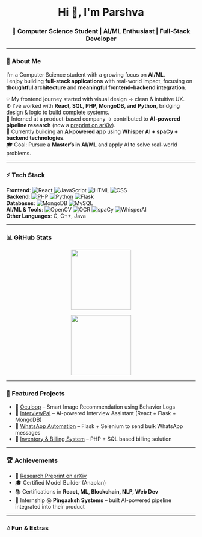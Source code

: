<!-- Banner / Header -->
<h1 align="center">Hi 👋, I'm Parshva</h1>
<h3 align="center">🚀 Computer Science Student | AI/ML Enthusiast | Full-Stack Developer</h3>

---

### 📖 About Me
I’m a Computer Science student with a growing focus on **AI/ML**.  
I enjoy building **full-stack applications** with real-world impact, focusing on **thoughtful architecture** and **meaningful frontend–backend integration**.  

💡 My frontend journey started with visual design → clean & intuitive UX.  
⚙️ I’ve worked with **React, SQL, PHP, MongoDB, and Python**, bridging design & logic to build complete systems.  
🔬 Interned at a product-based company → contributed to **AI-powered pipeline research** (now a [preprint on arXiv](https://arxiv.org/abs/2507.07029)).  
🎯 Currently building an **AI-powered app** using **Whisper AI + spaCy + backend technologies**.  
🎓 Goal: Pursue a **Master’s in AI/ML** and apply AI to solve real-world problems.  

---

### ⚡ Tech Stack
**Frontend**: ![React](https://img.shields.io/badge/React-61DAFB?logo=react&logoColor=black) ![JavaScript](https://img.shields.io/badge/JavaScript-F7DF1E?logo=javascript&logoColor=black) ![HTML](https://img.shields.io/badge/HTML5-E34F26?logo=html5&logoColor=white) ![CSS](https://img.shields.io/badge/CSS3-1572B6?logo=css3)  
**Backend**: ![PHP](https://img.shields.io/badge/PHP-777BB4?logo=php) ![Python](https://img.shields.io/badge/Python-3776AB?logo=python&logoColor=white) ![Flask](https://img.shields.io/badge/Flask-000000?logo=flask)  
**Databases**: ![MongoDB](https://img.shields.io/badge/MongoDB-4EA94B?logo=mongodb) ![MySQL](https://img.shields.io/badge/MySQL-005C84?logo=mysql)  
**AI/ML & Tools**: ![OpenCV](https://img.shields.io/badge/OpenCV-5C3EE8?logo=opencv) ![OCR](https://img.shields.io/badge/OCR-FF6F00?logo=tesseract) ![spaCy](https://img.shields.io/badge/spaCy-09A3D5?logo=spacy) ![WhisperAI](https://img.shields.io/badge/WhisperAI-0A66C2?logo=openai)  
**Other Languages**: C, C++, Java  

---

### 📊 GitHub Stats
<p align="center">
  <!-- Stats Card -->
  
  
  <!-- Streak Graph -->
  <img src="https://streak-stats.demolab.com/?user=parshvacancodeit&theme=radical" height="160" />
</p>

<!-- Top Languages -->
<p align="center">
  <img src="https://github-readme-stats.vercel.app/api/top-langs/?username=parshvacancodeit&layout=compact&theme=radical" height="160" />
</p>

---

### 🚀 Featured Projects
- 🔹 [Oculoop](https://github.com/parshvacancodeit/oculoop) – Smart Image Recommendation using Behavior Logs  
- 🔹 [InterviewPal](https://github.com/parshvacancodeit/interviewpal) – AI-powered Interview Assistant (React + Flask + MongoDB)  
- 🔹 [WhatsApp Automation](https://github.com/parshvacancodeit/whatsapp-automation) – Flask + Selenium to send bulk WhatsApp messages  
- 🔹 [Inventory & Billing System](https://github.com/parshvacancodeit/PHP-project) – PHP + SQL based billing solution  

---

### 🏆 Achievements
- 📜 [Research Preprint on arXiv](https://arxiv.org/abs/2507.07029)  
- 🎓 Certified Model Builder (Anaplan)  
- 📚 Certifications in **React, ML, Blockchain, NLP, Web Dev**  
- 🏢 Internship @ **Pingaaksh Systems** – built AI-powered pipeline integrated into their product  

---

### 🎶 Fun & Extras


<!-- Optional Spotify Widget (uncomment if you want it) -->
<!-- ![Spotify](https://novatorem.vercel.app/api/spotify) -->
